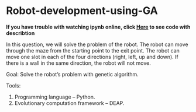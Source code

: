 # Robot-development-using-GA

**If you have trouble with watching ipynb online, click [Here](https://htmlpreview.github.io/?https://github.com/alex-romanovskii/Robot-development-using-GA/blob/master/project.html) to see code with describtion**  

In this question, we will solve the problem of the robot. The robot can move through the maze from the starting point to the exit point. The robot can move one slot in each of the four directions (right, left, up and down). If there is a wall in the same direction, the robot will not move.

Goal:
Solve the robot’s problem with genetic algorithm.

Tools:
1) Programming language – Python.
2) Evolutionary computation framework – DEAP.
